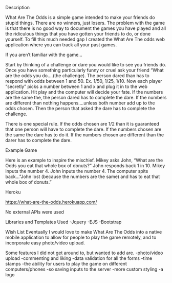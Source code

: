 
Description 

What Are The Odds is a simple game intended to make your friends do stupid things.  There are no winners, just losers.  The problem with the game is that there is no good way to document the games you have played and all the ridiculous things that you have gotten your friends to do, or done yourself.  To fill this much needed gap I created the What Are The odds web application where you can track all your past games.  

If you aren’t familiar with the game…

Start by thinking of a challenge or dare you would like to see you friends do.  Once you have something particularly funny or cruel ask your friend “What are the odds you do….(the challenge).  The person dared than has to respond with odds between 1 and 50.  Ex. 1/50, 1/25, 1/10.  Now each player “secretly” picks a number between 1 and x and plug it in to the web application.   Hit play and the computer will decide your fate.  If the numbers are the same the, the person dared has to complete the dare.  If the numbers are different than nothing happens....unless both number add up to the odds chosen. Then the person that asked the dare has to complete the challenge.

There is one special rule.  If the odds chosen are 1/2 than it is guaranteed that one person will have to complete the dare. If the numbers chosen are the same the dare has to do it. If the numbers chosen are different than the darer has to complete the dare.
  
Example Game 

Here is an example to inspire the mischief.  Mikey asks John, “What are the Odds you eat that whole box of donuts?”  John responds back 1 in 10.  Mikey inputs the number 4.  John inputs the number 4.  The computer spits back…”John lost (because the numbers are the same) and has to eat that whole box of donuts.”

Heroku

https://what-are-the-odds.herokuapp.com/ 

No external APIs were used

Libraries and Templates Used
	-Jquery
	-EJS
	-Bootstrap

Wish List
Eventually I would love to make What Are The Odds into a native mobile application to allow for people to play the game remotely, and to incorporate easy photo/video upload. 

Some features I did not get around to, but wanted to add are.
	-photo/video upload
	-commenting and liking
	-data validation for all the forms
	-time stamps
	-the ability for users to play the game on different computers/phones
		-so saving inputs to the server
	-more custom styling
	-a logo

